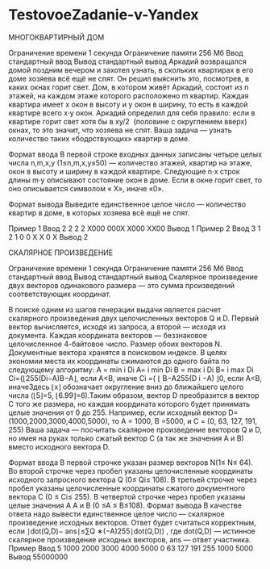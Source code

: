 # TestovoeZadanie-v-Yandex
МНОГОКВАРТИРНЫЙ ДОМ

Ограничение времени	1 секунда
Ограничение памяти	256 Мб
Ввод	стандартный ввод
Вывод	стандартный вывод
Аркадий возвращался домой поздним вечером и захотел узнать, в скольких квартирах в его доме хозяева всё ещё не спят. Он решил выяснить это, посмотрев, в каких окнах горит свет.
Дом, в котором живёт Аркадий, состоит из 
n этажей, на каждом этаже которого расположено 
m квартир. Каждая квартира имеет 
x окон в высоту и 
y окон в ширину, то есть в каждой квартире всего 
x⋅y окон.
Аркадий определил для себя правило: если в квартире горит свет хотя бы в 
xy/2
​ (половине с округлением вверх) окнах, то это значит, что хозяева не спят. Ваша задача — узнать количество таких «бодрствующих» квартир в доме.

Формат ввода
В первой строке входных данных записаны четыре целых числа 
n,m,x,y (1≤n,m,x,y≤50) — количество этажей, квартир на этаже, окон в высоту и ширину в каждой квартире.
Следующие 
n⋅x строк длины 
m⋅y описывают состояние окон в доме. Если в окне горит свет, то оно описывается символом «
X», иначе «0».

Формат вывода
Выведите единственное целое число — количество квартир в доме, в которых хозяева всё ещё не спят.

Пример 1
Ввод
2 2 2 2
X000
000X
X000
XX00
Вывод
1
Пример 2
Ввод
3 1 2 1
0
0
X
X
0
X
Вывод
2



СКАЛЯРНОЕ ПРОИЗВЕДЕНИЕ

Ограничение времени	1 секунда
Ограничение памяти	256 Мб
Ввод	стандартный ввод
Вывод	стандартный вывод
Скалярное произведение двух векторов одинакового размера — это сумма произведений соответствующих координат.

В поиске одним из шагов генерации выдачи является расчет скалярного произведения двух целочисленных векторов Q и D. Первый вектор вычисляется, исходя из запроса, а второй — исходя из документа. Каждая координата векторов — беззнаковое целочисленное 4-байтовое число. Размер обоих векторов N.
Документные вектора хранятся в поисковом индексе. В целях экономии места их координаты сжимаются до одного байта по следующему алгоритму:
A = min i
 Di A= i min Di
B = max i
 Di B= i max ​Di
​Ci={⌊255(Di−A)B−A⌋, если A<B, иначе Ci ={ ⌊ B−A255(D i −A) ⌋0, если A<B, иначеЗдесь ⌊x⌋ обозначает округление вниз до ближайшего целого числа (⌊5⌋=5, ⌊6.99⌋=6).Таким образом, вектор D преобразится в вектор C того же размера, но каждая координата которого будет принимать целые значения от 0 до 255.
Например, если исходный вектор D=(1000,2000,3000,4000,5000), то A = 1000, B =5000, и C = (0, 63, 127, 191, 255)
Ваша задача — посчитать скалярное произведение векторов Q и D, но имея на руках только сжатый вектор C (а так же значения A и B) вместо исходного вектора D.

Формат ввода
В первой строчке указан размер векторов N(1≤ N≤ 64).
Во второй строчке через пробел указаны целочисленные координаты исходного запросного вектора Q (0≤ Qi≤ 108).
В третьей строчке через пробел указаны целочисленные координаты сжатого документного вектора C (0 ≤ Ci≤ 255).
В четвертой строчке через пробел указаны целые значения A
A и B (0 ≤A ≤ B≤108).
Формат вывода
В качестве ответа надо вывести единственное целое число — скалярное произведение исходных векторов. Ответ будет считаться корректным, если ∣dot(Q,D)− ans∣≤∑Q ∗(−A)255∣dot(Q,D)) , где dot(Q,D) — истинное скалярное произведение исходных векторов, ans — ответ участника.
Пример
Ввод
5
1000 2000 3000 4000 5000
0 63 127 191 255
1000 5000
Вывод
55000000
